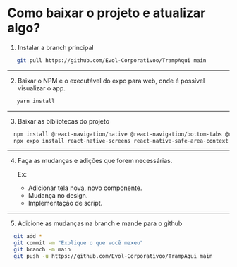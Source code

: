 # Como baixar o projeto e atualizar algo?

1. Instalar a branch principal
 ```sh
    git pull https://github.com/Evol-Corporativoo/TrampAqui main
```
---
2. Baixar o NPM e o executável do expo para web, onde é possível visualizar o app.
 ```sh
    yarn install
 ```
---
3. Baixar as bibliotecas do projeto
```sh
  npm install @react-navigation/native @react-navigation/bottom-tabs @react-navigation/stack react-native-bouncy-checkbox
  npx expo install react-native-screens react-native-safe-area-context react-native-gesture-handler react-native-reanimated@~2.14.4 expo-linear-gradient react-native-web@~0.18.10 react-dom@18.2.0 @expo/webpack-config@^18.0.1
```
---

4. Faça as mudanças e adições que forem necessárias.

    Ex:
    - Adicionar tela nova, novo componente.
    - Mudança no design.
    - Implementação de script.

---

5. Adicione as mudanças na branch e mande para o github

  ```sh
    git add *    
    git commit -m "Explique o que você mexeu"
    git branch -m main
    git push -u https://github.com/Evol-Corporativoo/TrampAqui main
  ```